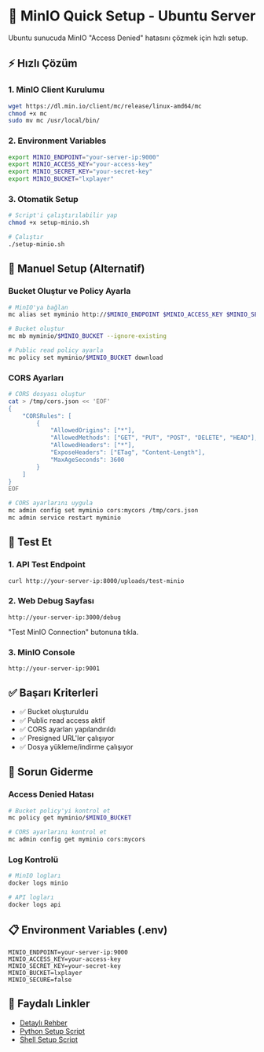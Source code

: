 # 🚀 MinIO Quick Setup - Ubuntu Server

Ubuntu sunucuda MinIO "Access Denied" hatasını çözmek için hızlı setup.

## ⚡ Hızlı Çözüm

### 1. MinIO Client Kurulumu
```bash
wget https://dl.min.io/client/mc/release/linux-amd64/mc
chmod +x mc
sudo mv mc /usr/local/bin/
```

### 2. Environment Variables
```bash
export MINIO_ENDPOINT="your-server-ip:9000"
export MINIO_ACCESS_KEY="your-access-key"
export MINIO_SECRET_KEY="your-secret-key"
export MINIO_BUCKET="lxplayer"
```

### 3. Otomatik Setup
```bash
# Script'i çalıştırılabilir yap
chmod +x setup-minio.sh

# Çalıştır
./setup-minio.sh
```

## 🔧 Manuel Setup (Alternatif)

### Bucket Oluştur ve Policy Ayarla
```bash
# MinIO'ya bağlan
mc alias set myminio http://$MINIO_ENDPOINT $MINIO_ACCESS_KEY $MINIO_SECRET_KEY

# Bucket oluştur
mc mb myminio/$MINIO_BUCKET --ignore-existing

# Public read policy ayarla
mc policy set myminio/$MINIO_BUCKET download
```

### CORS Ayarları
```bash
# CORS dosyası oluştur
cat > /tmp/cors.json << 'EOF'
{
    "CORSRules": [
        {
            "AllowedOrigins": ["*"],
            "AllowedMethods": ["GET", "PUT", "POST", "DELETE", "HEAD"],
            "AllowedHeaders": ["*"],
            "ExposeHeaders": ["ETag", "Content-Length"],
            "MaxAgeSeconds": 3600
        }
    ]
}
EOF

# CORS ayarlarını uygula
mc admin config set myminio cors:mycors /tmp/cors.json
mc admin service restart myminio
```

## 🧪 Test Et

### 1. API Test Endpoint
```bash
curl http://your-server-ip:8000/uploads/test-minio
```

### 2. Web Debug Sayfası
```
http://your-server-ip:3000/debug
```
"Test MinIO Connection" butonuna tıkla.

### 3. MinIO Console
```
http://your-server-ip:9001
```

## ✅ Başarı Kriterleri

- ✅ Bucket oluşturuldu
- ✅ Public read access aktif  
- ✅ CORS ayarları yapılandırıldı
- ✅ Presigned URL'ler çalışıyor
- ✅ Dosya yükleme/indirme çalışıyor

## 🚨 Sorun Giderme

### Access Denied Hatası
```bash
# Bucket policy'yi kontrol et
mc policy get myminio/$MINIO_BUCKET

# CORS ayarlarını kontrol et  
mc admin config get myminio cors:mycors
```

### Log Kontrolü
```bash
# MinIO logları
docker logs minio

# API logları
docker logs api
```

## 📋 Environment Variables (.env)

```env
MINIO_ENDPOINT=your-server-ip:9000
MINIO_ACCESS_KEY=your-access-key
MINIO_SECRET_KEY=your-secret-key
MINIO_BUCKET=lxplayer
MINIO_SECURE=false
```

## 🔗 Faydalı Linkler

- [Detaylı Rehber](MINIO_SETUP_GUIDE.md)
- [Python Setup Script](setup-minio-bucket.py)
- [Shell Setup Script](setup-minio.sh)
